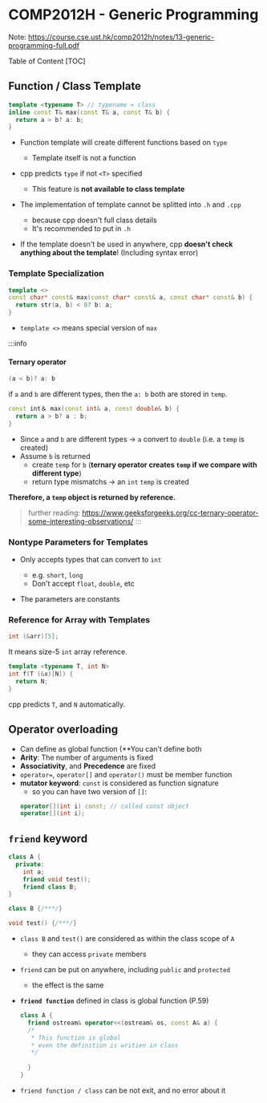 # COMP2012H - Generic Programming

Note: https://course.cse.ust.hk/comp2012h/notes/13-generic-programming-full.pdf

Table of Content
[TOC]


## Function / Class Template
```cpp
template <typename T> // typename = class
inline const T& max(const T& a, const T& b) {
  return a > b? a: b;
}
```
* Function template will create different functions based on `type`
  * Template itself is not a function

* cpp predicts `type` if not `<T>` specified
  * This feature is **not available to class template**

* The implementation of template cannot be splitted into `.h` and `.cpp`
  * because cpp doesn't full class details
  * It's recommended to put in `.h`

* If the template doesn't be used in anywhere, cpp **doesn't check anything about the template**! (Including syntax error)
### Template Specialization

```cpp
template <>
const char* const& max(const char* const& a, const char* const& b) {
  return str(a, b) < 0? b: a;
}
```

* `template <>` means special version of `max`

:::info
#### Ternary operator

```cpp
(a < b)? a: b
```
if `a` and `b` are different types, then the `a: b` both are stored in `temp`.

```cpp
const int＆ max(const int& a, const double& b) {
  return a > b? a : b; 
}
```
* Since `a` and `b` are different types -> `a` convert to `double` (i.e. a `temp` is created)
* Assume `b` is returned
  * create `temp` for `b` (**ternary operator creates `temp` if we compare with different type**)
  * return type mismatchs -> an `int` `temp` is created

**Therefore, a `temp` object is returned by reference.**

> further reading: https://www.geeksforgeeks.org/cc-ternary-operator-some-interesting-observations/
:::


### Nontype Parameters for Templates

* Only accepts types that can convert to `int`
  * e.g. `short`, `long`
  * Don't accept `float`, `double`, etc

* The parameters are constants

### Reference for Array with Templates
```cpp
int (&arr)[5];
```
It means size-5 `int` array reference.

```cpp
template <typename T, int N>
int f(T (&x)[N]) {
  return N;
}
```

cpp predicts `T`, and `N` automatically.


## Operator overloading

* Can define as global function (**You can't define both
* **Arity**: The number of arguments is fixed
* **Associativity**, and **Precedence** are fixed
* `operator=`, `operator[]` and `operator()` must be member function 
* **mutator keyword**: `const` is considered as function signature
  * so you can have two version of `[]`:
  ```cpp
  operator[](int i) const; // called const object
  operator[](int i);
  ```
  
  
## `friend` keyword
```cpp
class A {
  private:
    int a;
    friend void test();
    friend class B;
}

class B {/***/}

void test() {/***/}
```

* `class B` and `test()` are considered as within the class scope of `A`
  * they can access `private` members

* `friend` can be put on anywhere, including `public` and `protected`
  * the effect is the same

* **`friend function`** defined in class is global function (P.59)
  ```cpp
  class A {
    friend ostream& operator<<(ostream& os, const A& a) {
    /*
     * This function is global
     * even the definition is writien in class
     */
     
    }
  }
  ```
  
* `friend function / class` can be not exit, and no error about it 